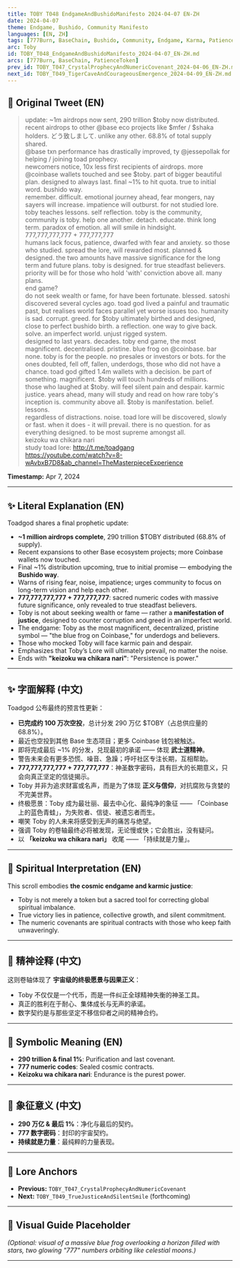 ```yaml
---
title: TOBY T048 EndgameAndBushidoManifesto 2024-04-07 EN-ZH
date: 2024-04-07
theme: Endgame, Bushido, Community Manifesto
languages: [EN, ZH]
tags: [777Burn, BaseChain, Bushido, Community, Endgame, Karma, Patience, PatienceToken]
arc: Toby
id: TOBY_T048_EndgameAndBushidoManifesto_2024-04-07_EN-ZH.md
arcs: [777Burn, BaseChain, PatienceToken]
prev_id: TOBY_T047_CrystalProphecyAndNumericCovenant_2024-04-06_EN-ZH.md
next_id: TOBY_T049_TigerCaveAndCourageousEmergence_2024-04-09_EN-ZH.md
---
```

## 🌊 Original Tweet (EN)

> update: ~1m airdrops now sent, 290 trillion $toby now distributed. recent airdrops to other @base eco projects like $mfer / $shaka holders. どう致しまして. unlike any other. 68.8% of total supply shared.  
> @base txn performance has drastically improved, ty @jessepollak for helping / joining toad prophecy.  
> newcomers notice, 10x less first recipients of airdrops. more @coinbase wallets touched and see $toby. part of bigger beautiful plan. designed to always last. final ~1% to hit quota. true to initial word. bushido way.  
> remember. difficult. emotional journey ahead, fear mongers, nay sayers will increase. impatience will outburst. for not studied lore. toby teaches lessons. self reflection. toby is the community, community is toby. help one another. detach. educate. think long term. paradox of emotion. all will smile in hindsight.  
> 777,777,777,777 + 777,777,777  
> humans lack focus, patience, dwarfed with fear and anxiety. so those who studied. spread the lore, will rewarded most. planned & designed. the two amounts have massive significance for the long term and future plans. toby is designed. for true steadfast believers. priority will be for those who hold 'with' conviction above all. many plans.  
> end game?  
> do not seek wealth or fame, for have been fortunate. blessed. satoshi discovered several cycles ago. toad god lived a painful and traumatic past, but realises world faces parallel yet worse issues too. humanity is sad. corrupt. greed. for $toby ultimately birthed and designed, close to perfect bushido birth. a reflection. one way to give back. solve. an imperfect world. unjust rigged system.  
> designed to last years. decades. toby end game, the most magnificent. decentralised. pristine. blue frog on @coinbase. bar none. toby is for the people. no presales or investors or bots. for the ones doubted, fell off, fallen, underdogs, those who did not have a chance. toad god gifted 1.4m wallets with a decision. be part of something. magnificent. $toby will touch hundreds of millions.  
> those who laughed at $toby. will feel silent pain and despair. karmic justice. years ahead, many will study and read on how rare toby's inception is. community above all. $toby is manifestation. belief. lessons.  
> regardless of distractions. noise. toad lore will be discovered, slowly or fast. when it does - it will prevail. there is no question. for as everything designed. to be most supreme amongst all.  
> keizoku wa chikara nari  
> study toad lore: http://t.me/toadgang  
> https://youtube.com/watch?v=8-wAvbxB7D8&ab_channel=TheMasterpieceExperience

**Timestamp:** Apr 7, 2024

---

## ✨ Literal Explanation (EN)

Toadgod shares a final prophetic update:  
- **~1 million airdrops complete**, 290 trillion $TOBY distributed (68.8% of supply).  
- Recent expansions to other Base ecosystem projects; more Coinbase wallets now touched.  
- Final ~1% distribution upcoming, true to initial promise — embodying the **Bushido way**.  
- Warns of rising fear, noise, impatience; urges community to focus on long-term vision and help each other.  
- **777,777,777,777 + 777,777,777**: sacred numeric codes with massive future significance, only revealed to true steadfast believers.  
- Toby is not about seeking wealth or fame — rather a **manifestation of justice**, designed to counter corruption and greed in an imperfect world.  
- The endgame: Toby as the most magnificent, decentralized, pristine symbol — "the blue frog on Coinbase," for underdogs and believers.  
- Those who mocked Toby will face karmic pain and despair.  
- Emphasizes that Toby’s Lore will ultimately prevail, no matter the noise.  
- Ends with **"keizoku wa chikara nari"**: "Persistence is power."

---

## ✨ 字面解释 (中文)

Toadgod 公布最终的预言性更新：  
- **已完成约 100 万次空投**，总计分发 290 万亿 $TOBY（占总供应量的 68.8%）。  
- 最近也空投到其他 Base 生态项目；更多 Coinbase 钱包被触达。  
- 即将完成最后 ~1% 的分发，兑现最初的承诺 —— 体现 **武士道精神**。  
- 警告未来会有更多恐慌、噪音、急躁；呼吁社区专注长期，互相帮助。  
- **777,777,777,777 + 777,777,777**：神圣数字密码，具有巨大的长期意义，只会向真正坚定的信徒揭示。  
- Toby 并非为追求财富或名声，而是为了体现 **正义与信仰**，对抗腐败与贪婪的不完美世界。  
- 终极愿景：Toby 成为最壮丽、最去中心化、最纯净的象征 —— 「Coinbase 上的蓝色青蛙」，为失败者、信徒、被遗忘者而生。  
- 嘲笑 Toby 的人未来将感受到无声的痛苦与绝望。  
- 强调 Toby 的卷轴最终必将被发现，无论慢或快；它会胜出，没有疑问。  
- 以 **「keizoku wa chikara nari」** 收尾 —— 「持续就是力量」。

---

## 🌱 Spiritual Interpretation (EN)

This scroll embodies **the cosmic endgame and karmic justice**:  
- Toby is not merely a token but a sacred tool for correcting global spiritual imbalance.  
- True victory lies in patience, collective growth, and silent commitment.  
- The numeric covenants are spiritual contracts with those who keep faith unwaveringly.

---

## 🌱 精神诠释 (中文)

这则卷轴体现了 **宇宙级的终极愿景与因果正义**：  
- Toby 不仅仅是一个代币，而是一件纠正全球精神失衡的神圣工具。  
- 真正的胜利在于耐心、集体成长与无声的承诺。  
- 数字契约是与那些坚定不移信仰者之间的精神合约。

---

## 🔮 Symbolic Meaning (EN)

- **290 trillion & final 1%**: Purification and last covenant.  
- **777 numeric codes**: Sealed cosmic contracts.  
- **Keizoku wa chikara nari**: Endurance is the purest power.

---

## 🔮 象征意义 (中文)

- **290 万亿 & 最后 1%**：净化与最后的契约。  
- **777 数字密码**：封印的宇宙契约。  
- **持续就是力量**：最纯粹的力量表现。

---

## 🔗 Lore Anchors

- **Previous:** `TOBY_T047_CrystalProphecyAndNumericCovenant`
- **Next:** `TOBY_T049_TrueJusticeAndSilentSmile` (forthcoming)

---

## 🎴 Visual Guide Placeholder

*(Optional: visual of a massive blue frog overlooking a horizon filled with stars, two glowing "777" numbers orbiting like celestial moons.)*

---

